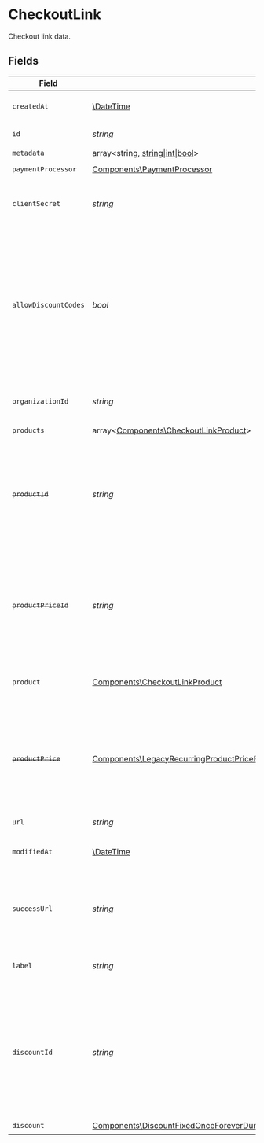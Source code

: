 # CheckoutLink

Checkout link data.


## Fields

| Field                                                                                                                                                                                                                                                                             | Type                                                                                                                                                                                                                                                                              | Required                                                                                                                                                                                                                                                                          | Description                                                                                                                                                                                                                                                                       | Example                                                                                                                                                                                                                                                                           |
| --------------------------------------------------------------------------------------------------------------------------------------------------------------------------------------------------------------------------------------------------------------------------------- | --------------------------------------------------------------------------------------------------------------------------------------------------------------------------------------------------------------------------------------------------------------------------------- | --------------------------------------------------------------------------------------------------------------------------------------------------------------------------------------------------------------------------------------------------------------------------------- | --------------------------------------------------------------------------------------------------------------------------------------------------------------------------------------------------------------------------------------------------------------------------------- | --------------------------------------------------------------------------------------------------------------------------------------------------------------------------------------------------------------------------------------------------------------------------------- |
| `createdAt`                                                                                                                                                                                                                                                                       | [\DateTime](https://www.php.net/manual/en/class.datetime.php)                                                                                                                                                                                                                     | :heavy_check_mark:                                                                                                                                                                                                                                                                | Creation timestamp of the object.                                                                                                                                                                                                                                                 |                                                                                                                                                                                                                                                                                   |
| `id`                                                                                                                                                                                                                                                                              | *string*                                                                                                                                                                                                                                                                          | :heavy_check_mark:                                                                                                                                                                                                                                                                | The ID of the object.                                                                                                                                                                                                                                                             |                                                                                                                                                                                                                                                                                   |
| `metadata`                                                                                                                                                                                                                                                                        | array<string, [string\|int\|bool](../../Models/Components/CheckoutLinkMetadata.md)>                                                                                                                                                                                               | :heavy_check_mark:                                                                                                                                                                                                                                                                | N/A                                                                                                                                                                                                                                                                               |                                                                                                                                                                                                                                                                                   |
| `paymentProcessor`                                                                                                                                                                                                                                                                | [Components\PaymentProcessor](../../Models/Components/PaymentProcessor.md)                                                                                                                                                                                                        | :heavy_check_mark:                                                                                                                                                                                                                                                                | N/A                                                                                                                                                                                                                                                                               |                                                                                                                                                                                                                                                                                   |
| `clientSecret`                                                                                                                                                                                                                                                                    | *string*                                                                                                                                                                                                                                                                          | :heavy_check_mark:                                                                                                                                                                                                                                                                | Client secret used to access the checkout link.                                                                                                                                                                                                                                   |                                                                                                                                                                                                                                                                                   |
| `allowDiscountCodes`                                                                                                                                                                                                                                                              | *bool*                                                                                                                                                                                                                                                                            | :heavy_check_mark:                                                                                                                                                                                                                                                                | Whether to allow the customer to apply discount codes. If you apply a discount through `discount_id`, it'll still be applied, but the customer won't be able to change it.                                                                                                        |                                                                                                                                                                                                                                                                                   |
| `organizationId`                                                                                                                                                                                                                                                                  | *string*                                                                                                                                                                                                                                                                          | :heavy_check_mark:                                                                                                                                                                                                                                                                | The organization ID.                                                                                                                                                                                                                                                              | 1dbfc517-0bbf-4301-9ba8-555ca42b9737                                                                                                                                                                                                                                              |
| `products`                                                                                                                                                                                                                                                                        | array<[Components\CheckoutLinkProduct](../../Models/Components/CheckoutLinkProduct.md)>                                                                                                                                                                                           | :heavy_check_mark:                                                                                                                                                                                                                                                                | N/A                                                                                                                                                                                                                                                                               |                                                                                                                                                                                                                                                                                   |
| ~~`productId`~~                                                                                                                                                                                                                                                                   | *string*                                                                                                                                                                                                                                                                          | :heavy_check_mark:                                                                                                                                                                                                                                                                | : warning: ** DEPRECATED **: This will be removed in a future release, please migrate away from it as soon as possible.                                                                                                                                                           |                                                                                                                                                                                                                                                                                   |
| ~~`productPriceId`~~                                                                                                                                                                                                                                                              | *string*                                                                                                                                                                                                                                                                          | :heavy_check_mark:                                                                                                                                                                                                                                                                | : warning: ** DEPRECATED **: This will be removed in a future release, please migrate away from it as soon as possible.                                                                                                                                                           |                                                                                                                                                                                                                                                                                   |
| `product`                                                                                                                                                                                                                                                                         | [Components\CheckoutLinkProduct](../../Models/Components/CheckoutLinkProduct.md)                                                                                                                                                                                                  | :heavy_check_mark:                                                                                                                                                                                                                                                                | Product data for a checkout link.                                                                                                                                                                                                                                                 |                                                                                                                                                                                                                                                                                   |
| ~~`productPrice`~~                                                                                                                                                                                                                                                                | [Components\LegacyRecurringProductPriceFixed\|Components\LegacyRecurringProductPriceCustom\|Components\LegacyRecurringProductPriceFree\|Components\ProductPriceFixed\|Components\ProductPriceCustom\|Components\ProductPriceFree](../../Models/Components/CheckoutLinkProductPrice.md) | :heavy_check_mark:                                                                                                                                                                                                                                                                | : warning: ** DEPRECATED **: This will be removed in a future release, please migrate away from it as soon as possible.                                                                                                                                                           |                                                                                                                                                                                                                                                                                   |
| `url`                                                                                                                                                                                                                                                                             | *string*                                                                                                                                                                                                                                                                          | :heavy_check_mark:                                                                                                                                                                                                                                                                | N/A                                                                                                                                                                                                                                                                               |                                                                                                                                                                                                                                                                                   |
| `modifiedAt`                                                                                                                                                                                                                                                                      | [\DateTime](https://www.php.net/manual/en/class.datetime.php)                                                                                                                                                                                                                     | :heavy_check_mark:                                                                                                                                                                                                                                                                | Last modification timestamp of the object.                                                                                                                                                                                                                                        |                                                                                                                                                                                                                                                                                   |
| `successUrl`                                                                                                                                                                                                                                                                      | *string*                                                                                                                                                                                                                                                                          | :heavy_check_mark:                                                                                                                                                                                                                                                                | URL where the customer will be redirected after a successful payment.                                                                                                                                                                                                             |                                                                                                                                                                                                                                                                                   |
| `label`                                                                                                                                                                                                                                                                           | *string*                                                                                                                                                                                                                                                                          | :heavy_check_mark:                                                                                                                                                                                                                                                                | Optional label to distinguish links internally                                                                                                                                                                                                                                    |                                                                                                                                                                                                                                                                                   |
| `discountId`                                                                                                                                                                                                                                                                      | *string*                                                                                                                                                                                                                                                                          | :heavy_check_mark:                                                                                                                                                                                                                                                                | ID of the discount to apply to the checkout. If the discount is not applicable anymore when opening the checkout link, it'll be ignored.                                                                                                                                          |                                                                                                                                                                                                                                                                                   |
| `discount`                                                                                                                                                                                                                                                                        | [Components\DiscountFixedOnceForeverDurationBase\|Components\DiscountFixedRepeatDurationBase\|Components\DiscountPercentageOnceForeverDurationBase\|Components\DiscountPercentageRepeatDurationBase](../../Models/Components/CheckoutLinkDiscount.md)                             | :heavy_check_mark:                                                                                                                                                                                                                                                                | N/A                                                                                                                                                                                                                                                                               |                                                                                                                                                                                                                                                                                   |